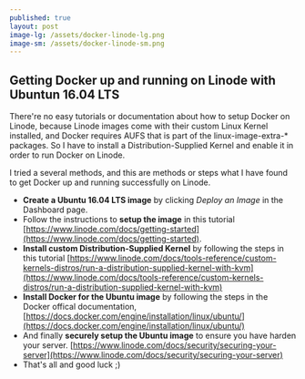 ```yaml
---
published: true
layout: post
image-lg: /assets/docker-linode-lg.png
image-sm: /assets/docker-linode-sm.png
---
```

## Getting Docker up and running on Linode with Ubuntun 16.04 LTS

There're no easy tutorials or documentation about how to setup Docker on Linode, because Linode images come with their custom Linux Kernel installed, and Docker requires AUFS that is part of the linux-image-extra-* packages. So I have to install a Distribution-Supplied Kernel and enable it in order to run Docker on Linode. 

I tried a several methods, and this are methods or steps what I have found to get Docker up and running successfully on Linode.

- **Create a Ubuntu 16.04 LTS image** by clicking *Deploy an Image* in the Dashboard page.
- Follow the instructions to **setup the image** in this tutorial [https://www.linode.com/docs/getting-started](https://www.linode.com/docs/getting-started).
- **Install custom Distribution-Supplied Kernel** by following the steps in this tutorial [https://www.linode.com/docs/tools-reference/custom-kernels-distros/run-a-distribution-supplied-kernel-with-kvm](https://www.linode.com/docs/tools-reference/custom-kernels-distros/run-a-distribution-supplied-kernel-with-kvm)
- **Install Docker for the Ubuntu image** by following the steps in the Docker offical documentation, [https://docs.docker.com/engine/installation/linux/ubuntu/](https://docs.docker.com/engine/installation/linux/ubuntu/)
- And finally **securely setup the Ubuntu image** to ensure you have harden your server. [https://www.linode.com/docs/security/securing-your-server](https://www.linode.com/docs/security/securing-your-server)
- That's all and good luck ;)
